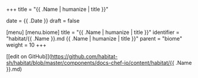 +++
title = "{{ .Name | humanize | title }}"

date = {{ .Date }}
draft = false

[menu]
  [menu.biome]
    title = "{{ .Name | humanize | title }}"
    identifier = "habitat/{{ .Name }}.md {{ .Name | humanize | title }}"
    parent = "biome"
    weight = 10
+++

[\[edit on GitHub\]](https://github.com/habitat-sh/habitat/blob/master/components/docs-chef-io/content/habitat/{{ .Name }}.md)
